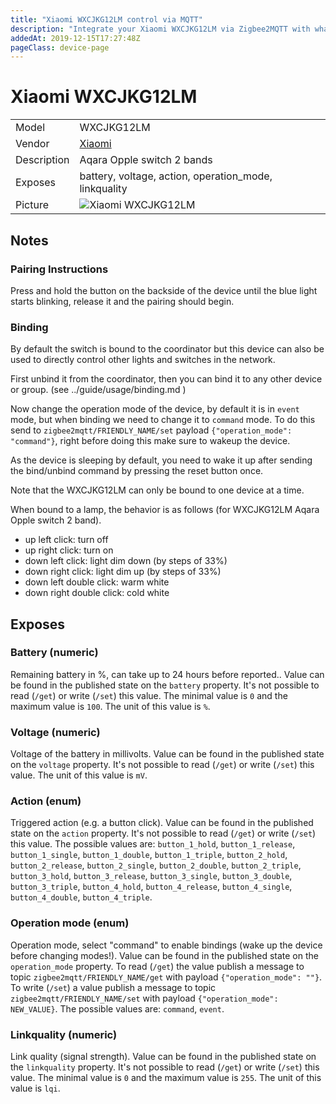 ```yaml
---
title: "Xiaomi WXCJKG12LM control via MQTT"
description: "Integrate your Xiaomi WXCJKG12LM via Zigbee2MQTT with whatever smart home infrastructure you are using without the vendor's bridge or gateway."
addedAt: 2019-12-15T17:27:48Z
pageClass: device-page
---
```


<!-- !!!! -->
<!-- ATTENTION: This file is auto-generated through docgen! -->
<!-- You can only edit the "Notes"-Section between the two comment lines "Notes BEGIN" and "Notes END". -->
<!-- Do not use h1 or h2 heading within "## Notes"-Section. -->
<!-- !!!! -->

# Xiaomi WXCJKG12LM

|     |     |
|-----|-----|
| Model | WXCJKG12LM  |
| Vendor  | [Xiaomi](/supported-devices/#v=Xiaomi)  |
| Description | Aqara Opple switch 2 bands |
| Exposes | battery, voltage, action, operation_mode, linkquality |
| Picture | ![Xiaomi WXCJKG12LM](https://www.zigbee2mqtt.io/images/devices/WXCJKG12LM.jpg) |


<!-- Notes BEGIN: You can edit here. Add "## Notes" headline if not already present. -->
## Notes


### Pairing Instructions
Press and hold the button on the backside of the device until the blue light starts blinking, release it and the pairing should begin.

### Binding
By default the switch is bound to the coordinator but this device can also be used to directly control other lights and switches in the network.

First unbind it from the coordinator, then you can bind it to any other device or group. (see ../guide/usage/binding.md )

Now change the operation mode of the device, by default it is in `event` mode, but when binding we need to change it to `command` mode.
To do this send to `zigbee2mqtt/FRIENDLY_NAME/set` payload `{"operation_mode": "command"}`, right before doing this make sure to wakeup the device.

As the device is sleeping by default, you need to wake it up after sending the bind/unbind command by pressing the reset button once.


Note that the WXCJKG12LM can only be bound to one device at a time.

When bound to a lamp, the behavior is as follows (for WXCJKG12LM Aqara Opple switch 2 band).
- up left click: turn off
- up right click: turn on
- down left click: light dim down (by steps of 33%)
- down right click: light dim up (by steps of 33%)
- down left double click: warm white
- down right double click: cold white
<!-- Notes END: Do not edit below this line -->




## Exposes

### Battery (numeric)
Remaining battery in %, can take up to 24 hours before reported..
Value can be found in the published state on the `battery` property.
It's not possible to read (`/get`) or write (`/set`) this value.
The minimal value is `0` and the maximum value is `100`.
The unit of this value is `%`.

### Voltage (numeric)
Voltage of the battery in millivolts.
Value can be found in the published state on the `voltage` property.
It's not possible to read (`/get`) or write (`/set`) this value.
The unit of this value is `mV`.

### Action (enum)
Triggered action (e.g. a button click).
Value can be found in the published state on the `action` property.
It's not possible to read (`/get`) or write (`/set`) this value.
The possible values are: `button_1_hold`, `button_1_release`, `button_1_single`, `button_1_double`, `button_1_triple`, `button_2_hold`, `button_2_release`, `button_2_single`, `button_2_double`, `button_2_triple`, `button_3_hold`, `button_3_release`, `button_3_single`, `button_3_double`, `button_3_triple`, `button_4_hold`, `button_4_release`, `button_4_single`, `button_4_double`, `button_4_triple`.

### Operation mode (enum)
Operation mode, select "command" to enable bindings (wake up the device before changing modes!).
Value can be found in the published state on the `operation_mode` property.
To read (`/get`) the value publish a message to topic `zigbee2mqtt/FRIENDLY_NAME/get` with payload `{"operation_mode": ""}`.
To write (`/set`) a value publish a message to topic `zigbee2mqtt/FRIENDLY_NAME/set` with payload `{"operation_mode": NEW_VALUE}`.
The possible values are: `command`, `event`.

### Linkquality (numeric)
Link quality (signal strength).
Value can be found in the published state on the `linkquality` property.
It's not possible to read (`/get`) or write (`/set`) this value.
The minimal value is `0` and the maximum value is `255`.
The unit of this value is `lqi`.

